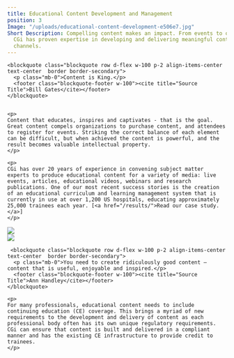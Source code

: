 ```yaml
---
title: Educational Content Development and Management
position: 3
Image: "/uploads/educational-content-development-e506e7.jpg"
Short Description: Compelling content makes an impact. From events to online education,
  CGi has proven expertise in developing and delivering meaningful content via multiple
  channels.
---
```



<div class="row mb-5 pb-4">
  <div class="col-md-6">


    <blockquote class="blockquote row d-flex w-100 p-2 align-items-center text-center  border border-secondary">
      <p class="mb-0">Content is King.</p>
      <footer class="blockquote-footer w-100"><cite title="Source Title">Bill Gates</cite></footer>
    </blockquote>


    <p>
    Content that educates, inspires and captivates - that is the goal. Great content compels organizations to purchase content, and attendees to register for events. Striking the correct balance of each element can be difficult, but when achieved the content is powerful, and the result becomes valuable intellectual property.
    </p>

    <p>
    CGi has over 20 years of experience in convening subject matter experts to produce educational content for a variety of media: live events, articles, educational videos, webinars and research publications. One of our most recent success stories is the creation of an educational curriculum and learning management system that is currently in use at over 1,200 US hospitals, educating approximately 25,000 trainees each year. [<a href="/results/">Read our case study.</a>]
    </p>
  </div>
  <div class="col-md-6">
    <img src="/uploads/educational-content-development-2_2.jpg">
  </div>  
</div>


<div class="row mb-5 pb-4">

  <div class="col-md-6">
    <img src="/uploads/educational-content-developmnet-3_2.jpg">
  </div>

  <div class="col-md-6">

     <blockquote class="blockquote row d-flex w-100 p-2 align-items-center text-center  border border-secondary">
      <p class="mb-0">You need to create ridiculously good content – content that is useful, enjoyable and inspired.</p>
      <footer class="blockquote-footer w-100"><cite title="Source Title">Ann Handley</cite></footer>
    </blockquote>

    <p>
    For many professionals, educational content needs to include continuing education (CE) coverage. This brings a myriad of new requirements to the development and delivery of content as each professional body often has its own unique regulatory requirements. CGi can ensure that content is built and delivered in a compliant manner and has the existing CE infrastructure to provide credit to trainees.
    </p>
  </div>
  
</div>
